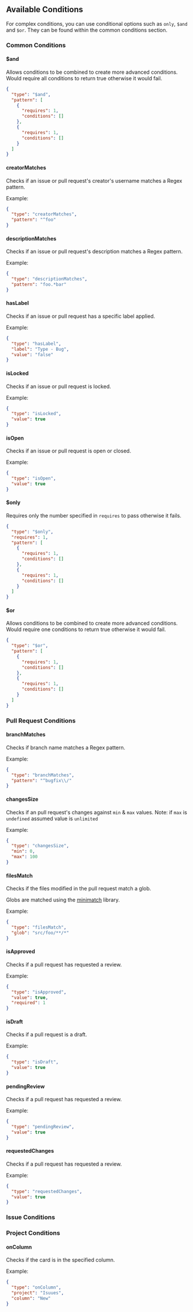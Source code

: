 ## Available Conditions

For complex conditions, you can use conditional options such as `only`, `$and` and `$or`. They can be found within the common conditions section.

### Common Conditions

#### \$and

Allows conditions to be combined to create more advanced conditions. Would require all conditions to return true otherwise it would fail.

```json
{
  "type": "$and",
  "pattern": [
    {
      "requires": 1,
      "conditions": []
    },
    {
      "requires": 1,
      "conditions": []
    }
  ]
}
```

#### creatorMatches

Checks if an issue or pull request's creator's username matches a Regex pattern.

Example:

```json
{
  "type": "creatorMatches",
  "pattern": "^foo"
}
```

#### descriptionMatches

Checks if an issue or pull request's description matches a Regex pattern.

Example:

```json
{
  "type": "descriptionMatches",
  "pattern": "foo.*bar"
}
```

#### hasLabel

Checks if an issue or pull request has a specific label applied.

Example:

```json
{
  "type": "hasLabel",
  "label": "Type - Bug",
  "value": "false"
}
```

#### isLocked

Checks if an issue or pull request is locked.

Example:

```json
{
  "type": "isLocked",
  "value": true
}
```

#### isOpen

Checks if an issue or pull request is open or closed.

Example:

```json
{
  "type": "isOpen",
  "value": true
}
```

#### \$only

Requires only the number specified in `requires` to pass otherwise it fails.

```json
{
  "type": "$only",
  "requires": 1,
  "pattern": [
    {
      "requires": 1,
      "conditions": []
    },
    {
      "requires": 1,
      "conditions": []
    }
  ]
}
```

#### \$or

Allows conditions to be combined to create more advanced conditions. Would require one conditions to return true otherwise it would fail.

```json
{
  "type": "$or",
  "pattern": [
    {
      "requires": 1,
      "conditions": []
    },
    {
      "requires": 1,
      "conditions": []
    }
  ]
}
```



### Pull Request Conditions

#### branchMatches

Checks if branch name matches a Regex pattern.

Example:

```json
{
  "type": "branchMatches",
  "pattern": "^bugfix\\/"
}
```

#### changesSize

Checks if an pull request's changes against `min` & `max` values. Note: if `max` is `undefined` assumed value is `unlimited`

Example:

```json
{
  "type": "changesSize",
  "min": 0,
  "max": 100
}
```

#### filesMatch

Checks if the files modified in the pull request match a glob.

Globs are matched using the [minimatch](https://github.com/isaacs/minimatch) library.

Example:

```json
{
  "type": "filesMatch",
  "glob": "src/foo/**/*"
}
```

#### isApproved

Checks if a pull request has requested a review.

Example:

```json
{
  "type": "isApproved",
  "value": true,
  "required": 1
}
```

#### isDraft

Checks if a pull request is a draft.

Example:

```json
{
  "type": "isDraft",
  "value": true
}
```

#### pendingReview

Checks if a pull request has requested a review.

Example:

```json
{
  "type": "pendingReview",
  "value": true
}
```

#### requestedChanges

Checks if a pull request has requested a review.

Example:

```json
{
  "type": "requestedChanges",
  "value": true
}
```


### Issue Conditions



### Project Conditions

#### onColumn

Checks if the card is in the specified column.

Example:

```json
{
  "type": "onColumn",
  "project": "Isuues",
  "column": "New"
}
```

